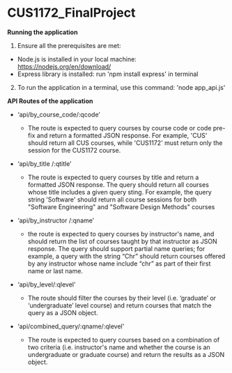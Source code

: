 # CUS1172_FinalProject
**Running the application**
1. Ensure all the prerequisites are met: 
  - Node.js is installed in your local machine: https://nodejs.org/en/download/
  - Express library is installed: run 'npm install express' in terminal 
 
2. To run the application in a terminal, use this command: 'node app_api.js'

**API Routes of the application** 
- ‘api/by_course_code/:qcode’
  - The route is expected to query courses by course code or code pre-fix and return a formatted JSON response. For example, 'CUS' should return all CUS courses, while 'CUS1172'   must return only the session for the CUS1172 course.

- ‘api/by_title /:qtitle’
  - The route is expected to query courses by title and return a formatted JSON response. The query should return all courses whose title includes a given query sting. For example, the query string 'Software' should return all course sessions for both "Software Engineering" and "Software Design Methods" courses

- ‘api/by_instructor /:qname’
  - the route is expected to query courses by instructor's name, and should return the list of courses taught by that instructor as JSON response. The query should support partial name queries; for example, a query with the string “Chr” should return courses offered by any instructor whose name include “chr” as part of their first name or last name.

- ‘api/by_level/:qlevel'
  - The route should filter the courses by their level (i.e. ‘graduate’ or ‘undergraduate’ level course) and return courses that match the query as a JSON object.

- ‘api/combined_query/:qname/:qlevel'
  - The route is expected to query courses based on a combination of two criteria (i.e. instructor's name and whether the course is an undergraduate or graduate course) and return the results as a JSON object.

